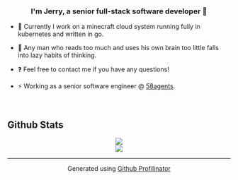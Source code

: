 ### <div align="center">I'm Jerry, a senior full-stack software developer 🚀</div>  
  

- 🔭 Currently I work on a minecraft cloud system running fully in kubernetes and written in go.
  

- 🌱 Any man who reads too much and uses his own brain too little falls into lazy habits of thinking.  
  

- ❓ Feel free to contact me if you have any questions!  
  

- ⚡ Working as a senior software engineer @ <a href="https://58agents.com/">58agents</a>.
  

<br/>  

## Github Stats  
<div align="center">
<img src="https://github-readme-stats.vercel.app/api/top-langs/?username=Jevzo&hide_border=true&layout=donut-vertical&theme=github_dark" align="center" />
</div>  

<div align="center">
<img src="https://komarev.com/ghpvc/?username=Jevzo&&style=flat-square" align="center" />
</div>  
  
----
<div align="center">Generated using <a href="https://profilinator.rishav.dev/" target="_blank">Github Profilinator</a></div>
